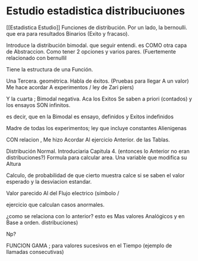 # Estudio estadistica distribuciuones
[[Estadistica Estudio]]
Funciones de distribución. Por un lado, la bernoulli.
que era para resultados Binarios (Exito y fracaso).

Introduce la distribución bimodal. que seguir entendi. es COMO otra capa de Abstraccion. Como tener 2 opciones y varios pares. (Fuertemente relacionado con bernullil

Tiene la estructura de una Función.

Una Tercera. geométrica. Habla de éxitos.
(Pruebas para llegar A un valor) Me hace acordar A experimentos / ley de Zari piers)

Y la cuarta ; Bimodal negativa. Aca los Exitos
	Se saben a priori (contados) y los ensayos
SON infinitos.

es decir, que en la Bimodal es ensayo, definidos y Exitos indefinidos

Madre de todas los experimentos; ley que incluye constantes Alienigenas

CON relacion , Me hizo Acordar Al ejercicio Anterior. de las Tablas.

Distribución Normal. Introduciaria Capitula 4. (entonces lo Anterior no eran distribuciones?)
Formula para calcular area. Una variable que modifica
su Altura

Calculo, de probabilidad de que cierto muestra calce si se saben el valor esperado y la desviacion estandar.

Valor parecido Al del Flujo electrico (símbolo /

ejercicio que calculan casos anormales.

¿como se relaciona con lo anterior?
esto es Mas valores Analógicos y en Base a orden. distribuciones)

Np?

FUNCION GAMA ; para valores sucesivos en el
Tiempo (ejemplo de llamadas consecutivas)